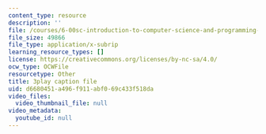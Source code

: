 ```yaml
---
content_type: resource
description: ''
file: /courses/6-00sc-introduction-to-computer-science-and-programming-spring-2011/d6680451a496f911abf069c433f518da_bX3jvD7XFPs.srt
file_size: 49866
file_type: application/x-subrip
learning_resource_types: []
license: https://creativecommons.org/licenses/by-nc-sa/4.0/
ocw_type: OCWFile
resourcetype: Other
title: 3play caption file
uid: d6680451-a496-f911-abf0-69c433f518da
video_files:
  video_thumbnail_file: null
video_metadata:
  youtube_id: null
---
```

